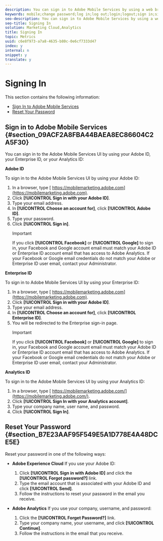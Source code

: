 ```yaml
---
description: You can sign in to Adobe Mobile Services by using a web browser.
keywords: mobile;change password;log in;log out;login;logout;sign in;signin
seo-description: You can sign in to Adobe Mobile Services by using a web browser.
seo-title: Signing In
solution: Marketing Cloud,Analytics
title: Signing In
topic: Metrics
uuid: c6e8f973-a7a8-4635-b80c-0e6cf7333d47
index: y
internal: n
snippet: y
translate: y
---
```


# Signing In

This section contains the following information: 

* [ Sign In to Adobe Mobile Services ](../gs/gs_signin.md#section_09ACF2A8FBA44BAEA8EC86604C2A5F30)
* [ Reset Your Password ](../gs/gs_signin.md#section_B7E23AAF95F549E5A1D778E4A48DCE5E)

## Sign in to Adobe Mobile Services {#section_09ACF2A8FBA44BAEA8EC86604C2A5F30}

You can sign in to the Adobe Mobile Services UI by using your Adobe ID, your Enterprise ID, or your Analytics ID: 

**Adobe ID** 

To sign in to the Adobe Mobile Services UI by using your Adobe ID: 


1. In a browser, type [ https://mobilemarketing.adobe.com](https://mobilemarketing.adobe.com).
1. Click **[!UICONTROL  Sign in with your Adobe ID]**.
1. Type your email address.
1. In **[!UICONTROL  Choose an account for]**, click **[!UICONTROL  Adobe ID]**.
1. Type your password.
1. Click **[!UICONTROL  Sign in]**. 
   >[!IMPORTANT]
   >
   >If you click **[!UICONTROL  Facebook]** or **[!UICONTROL  Google]** to sign in, your Facebook and Google account email must match your Adobe ID or Enterprise ID account email that has access to Adobe Analytics. If your Facebook or Google email credentials do not match your Adobe or Enterprise ID user email, contact your Administrator. 




**Enterprise ID** 

To sign in to Adobe Mobile Services UI by using your Enterprise ID: 


1. In a browser, type [ https://mobilemarketing.adobe.com](https://mobilemarketing.adobe.com).
1. Click **[!UICONTROL  Sign in with your Adobe ID]**.
1. Type your email address.
1. In **[!UICONTROL  Choose an account for]**, click **[!UICONTROL  Enterprise ID]**.
1. You will be redirected to the Enterprise sign-in page. 
   >[!IMPORTANT]
   >
   >If you click **[!UICONTROL  Facebook]** or **[!UICONTROL  Google]** to sign in, your Facebook and Google account email must match your Adobe ID or Enterprise ID account email that has access to Adobe Analytics. If your Facebook or Google email credentials do not match your Adobe or Enterprise ID user email, contact your Administrator. 




**Analytics ID** 

To sign in to the Adobe Mobile Services UI by using your Analytics ID: 


1. In a browser, type [ https://mobilemarketing.adobe.com/](https://mobilemarketing.adobe.com/).
1. Click **[!UICONTROL  Sign In with your Analytics account]**.
1. Type your company name, user name, and password.
1. Click **[!UICONTROL  Sign In]**.


## Reset Your Password {#section_B7E23AAF95F549E5A1D778E4A48DCE5E}

Reset your password in one of the following ways: 


* **Adobe Experience Cloud** If you use your Adobe ID: 
    1. Click **[!UICONTROL  Sign in with Adobe ID]** and click the **[!UICONTROL  Forgot password?]** link.
    1. Type the email account that is associated with your Adobe ID and click **[!UICONTROL  Send]**.
    1. Follow the instructions to reset your password in the email you receive.


* **Adobe Analytics** If you use your company, username, and password: 
    1. Click the **[!UICONTROL  Forget Password?]** link.
    1. Type your company name, your username, and click **[!UICONTROL  Continue]**.
    1. Follow the instructions in the email that you receive.



